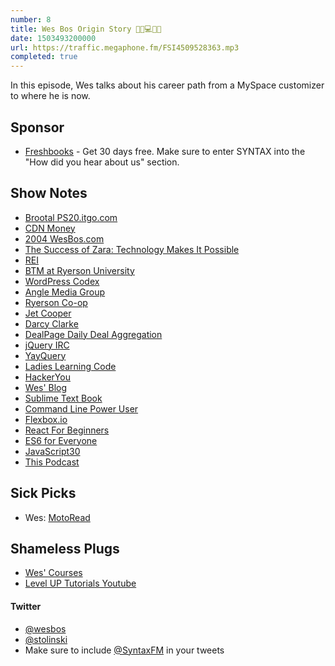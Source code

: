 ```yaml
---
number: 8
title: Wes Bos Origin Story 🎸💼💻🔥🐷
date: 1503493200000
url: https://traffic.megaphone.fm/FSI4509528363.mp3
completed: true
---
```


In this episode, Wes talks about his career path from a MySpace customizer to where he is now.

## Sponsor

* [Freshbooks](https://freshbooks.com/syntax) - Get 30 days free. Make sure to enter SYNTAX into the "How did you hear about us" section.

## Show Notes

* [Brootal PS20.itgo.com](http://ps20.itgo.com/)
* [CDN Money](http://cdn-money.com)
* [2004 WesBos.com](https://web.archive.org/web/20040715000000*/http://wesbos.com)
* [The Success of Zara: Technology Makes It Possible](http://soft4inventory.com/blog/the-success-of-zara-technology-makes-it-possible/)
* [REI](https://www.rei.com/)
* [BTM at Ryerson University](http://www.ryerson.ca/programs/undergraduate/business-technology-management/)
* [WordPress Codex](https://codex.wordpress.org/)
* [Angle Media Group](http://www.anglemediagroup.com/)
* [Ryerson Co-op](http://www.ryerson.ca/trsm-co-op/)
* [Jet Cooper](http://www.jetcooper.com/)
* [Darcy Clarke](http://www.darcyclarke.me/)
* [DealPage Daily Deal Aggregation](https://web.archive.org/web/*/dealpage.ca)
* [jQuery IRC](https://irc.jquery.org/)
* [YayQuery](http://yayquery.com/)
* [Ladies Learning Code](http://ladieslearningcode.com/)
* [HackerYou](http://hackeryou.com/)
* [Wes' Blog](http://wesbos.com)
* [Sublime Text Book](https://sublimetextbook.com/)
* [Command Line Power User](https://commandlinepoweruser.com/)
* [Flexbox.io](https://flexbox.io)
* [React For Beginners](https://reactforbeginners.com/)
* [ES6 for Everyone](https://es6.io/)
* [JavaScript30](https://javascript30.com/)
* [This Podcast](https://syntax.fm)

## Sick Picks
* Wes: [MotoRead](https://motoread.com/)

## Shameless Plugs
* [Wes' Courses](https://wesbos.com/courses)
* [Level UP Tutorials Youtube](https://www.youtube.com/user/LevelUpTuts)

#### Twitter
 * [@wesbos](https://twitter.com/wesbos)
 * [@stolinski](https://twitter.com/stolinski)
 * Make sure to include [@SyntaxFM](https://twitter.com/SyntaxFM) in your tweets
